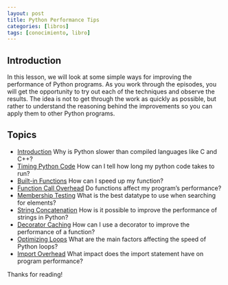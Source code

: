 ```yaml
---
layout: post
title: Python Performance Tips
categories: [libros]
tags: [conocimiento, libro]
---
```


<!--Resumen-->

## Introduction

In this lesson, we will look at some simple ways for improving the performance of Python programs. As you work through the episodes, you will get the opportunity to try out each of the techniques and observe the results. The idea is not to get through the work as quickly as possible, but rather to understand the reasoning behind the improvements so you can apply them to other Python programs.


## Topics 

- [Introduction](https://nyu-cds.github.io/python-performance-tips/01-introduction/)            Why is Python slower than compiled languages like C and C++?
- [Timing Python Code](https://nyu-cds.github.io/python-performance-tips/02-timing/)      How can I tell how long my python code takes to run?
- [Built-in Functions](https://nyu-cds.github.io/python-performance-tips/03-builtin/)      How can I speed up my function?
- [Function Call Overhead](https://nyu-cds.github.io/python-performance-tips/04-functions/)  Do functions affect my program’s performance?
- [Membership Testing](https://nyu-cds.github.io/python-performance-tips/05-membership/)      What is the best datatype to use when searching for elements?
- [String Concatenation](https://nyu-cds.github.io/python-performance-tips/06-strings/)    How is it possible to improve the performance of strings in Python?
- [Decorator Caching](https://nyu-cds.github.io/python-performance-tips/07-decorator/)       How can I use a decorator to improve the performance of a function?
- [Optimizing Loops](https://nyu-cds.github.io/python-performance-tips/08-loops/)        What are the main factors affecting the speed of Python loops?
- [Import Overhead](https://nyu-cds.github.io/python-performance-tips/09-import/)         What impact does the import statement have on program performance?

Thanks for reading!